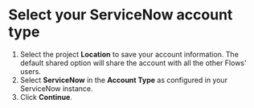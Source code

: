 # Select your ServiceNow account type

1. Select the project **Location** to save your account information. The default shared option will share the account with all the other Flows' users.&#x20;
2. Select **ServiceNow** in the **Account Type** as configured in your ServiceNow instance.&#x20;
3. Click **Continue**.
